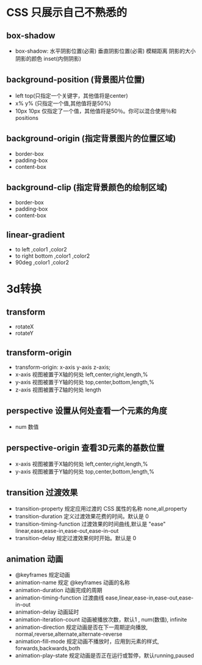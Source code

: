 # CSS 只展示自己不熟悉的

## box-shadow
- box-shadow: 水平阴影位置(必需)  垂直阴影位置(必需)  模糊距离  阴影的大小  阴影的颜色  inset(内侧阴影)

## background-position  (背景图片位置)
- left top(只指定一个关键字，其他值将是center)
- x% y% (只指定一个值,其他值将是50%)
- 10px 10px   仅指定了一个值，其他值将是50％。你可以混合使用％和positions

## background-origin (指定背景图片的位置区域)
- border-box   
- padding-box
- content-box

## background-clip  (指定背景颜色的绘制区域)
- border-box   
- padding-box
- content-box

## linear-gradient 
- to left ,color1 ,color2
- to right bottom  ,color1 ,color2
- 90deg  ,color1 ,color2

# 3d转换

## transform
- rotateX
- rotateY

## transform-origin
- transform-origin: x-axis y-axis z-axis;
- x-axis 视图被置于X轴的何处    left,center,right,length,%
- y-axis 视图被置于Y轴的何处    top,center,bottom,length,%
- z-axis 视图被置于Z轴的何处    length

## perspective 设置从何处查看一个元素的角度
- num 数值

## perspective-origin  查看3D元素的基数位置
- x-axis 视图被置于X轴的何处    left,center,right,length,%
- y-axis 视图被置于Y轴的何处    top,center,bottom,length,%

## transition   过渡效果
- transition-property	规定应用过渡的 CSS 属性的名称  none,all,property
- transition-duration	定义过渡效果花费的时间。默认是 0
- transition-timing-function	过渡效果的时间曲线,默认是 "ease"   linear,ease,ease-in,ease-out,ease-in-out
- transition-delay	规定过渡效果何时开始。默认是 0

## animation  动画
- @keyframes  规定动画
- animation-name   规定 @keyframes 动画的名称
- animation-duration    动画完成的周期
- animation-timing-function   过渡曲线  ease,linear,ease-in,ease-out,ease-in-out   
- animation-delay   动画延时
- animation-iteration-count   动画被播放次数，默认1  , num(数值), infinite
- animation-direction   规定动画是否在下一周期逆向播放,   normal,reverse,alternate,alternate-reverse
- animation-fill-mode   规定动画不播放时，应用到元素的样式, forwards,backwards,both
- animation-play-state  规定动画是否正在运行或暂停，默认running,paused



